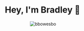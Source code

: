 <h1 align="center">Hey, I'm Bradley 👋</h1>
<p align="center">&nbsp;<img align="center" src="https://github-readme-stats.vercel.app/api?username=bradleyboothman&show_icons=true" alt="bbowesbo" /></p>
